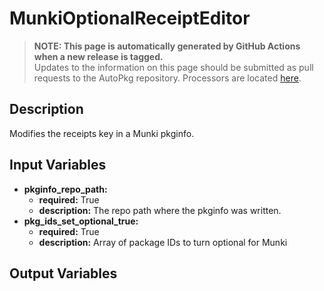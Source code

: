 # MunkiOptionalReceiptEditor

> **NOTE: This page is automatically generated by GitHub Actions when a new release is tagged.**<br />Updates to the information on this page should be submitted as pull requests to the AutoPkg repository. Processors are located [here](https://github.com/autopkg/autopkg/tree/master/Code/autopkglib).
## Description
Modifies the receipts key in a Munki pkginfo.

## Input Variables
- **pkginfo\_repo\_path:**
    - **required:** True
    - **description:** The repo path where the pkginfo was written.
- **pkg\_ids\_set\_optional\_true:**
    - **required:** True
    - **description:** Array of package IDs to turn optional for Munki

## Output Variables


